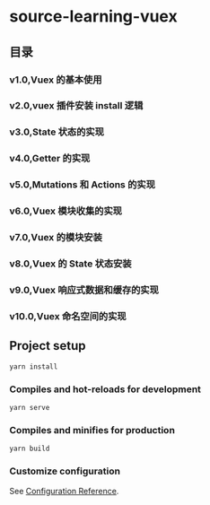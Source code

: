 # source-learning-vuex

## 目录
### v1.0,Vuex 的基本使用
### v2.0,vuex 插件安装 install 逻辑
### v3.0,State 状态的实现
### v4.0,Getter 的实现
### v5.0,Mutations 和 Actions 的实现
### v6.0,Vuex 模块收集的实现
### v7.0,Vuex 的模块安装
### v8.0,Vuex 的 State 状态安装
### v9.0,Vuex 响应式数据和缓存的实现
### v10.0,Vuex 命名空间的实现
## Project setup
```
yarn install
```

### Compiles and hot-reloads for development
```
yarn serve
```

### Compiles and minifies for production
```
yarn build
```

### Customize configuration
See [Configuration Reference](https://cli.vuejs.org/config/).
